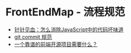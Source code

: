 # FrontEndMap - 流程规范

- [针针见血：怎么消除JavaScript中的代码坏味道](https://github.com/gaohailang/blog/issues/5)
- [git commit 规范](http://yanhaijing.com/git/2016/02/17/my-commit-message/)
- [一个靠谱的前端开源项目需要什么？](https://segmentfault.com/a/1190000005859766)